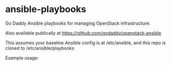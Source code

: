 ansible-playbooks
=================

Go Daddy Ansible playbooks for managing OpenStack infrastructure.

Also available publically at https://github.com/godaddy/openstack-ansible

This assumes your baseline Ansible config is at /etc/ansible, and this repo is cloned
to /etc/ansible/playbooks

Example usage:


